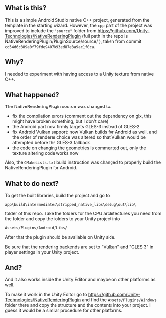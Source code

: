 ## What is this?

This is a simple Android Studio native C++ project, generated
from the template in the starting wizard. However, the `cpp` part
of the project was improved to include the `"source"` folder
from https://github.com/Unity-Technologies/NativeRenderingPlugin (full
path in the repo is NativeRenderingPlugin/PluginSource/source/ ), taken
from commit `cd54d6c389a0f79fde9407b93ed87e3a9ac1f0ca`.

## Why?

I needed to experiment with having access to a Unity texture from native C++.

## What happened?

The NativeRenderingPlugin source was changed to:
- fix the compilation errors (comment out the dependency on glx, this might have broken something, but I don't care)
- the Android part now firmly targets GLES-3 instead of GLES-2
- fix Android Vulkan support: now Vulkan builds for Android as well, and the order of renderer choice was altered so that Vulkan would be attempted before the GLES-3 fallback
- the code on changing the geometries is commented out, only the texture altering code works now

Also, the `CMakeLists.txt` build instruction was changed to properly build
the NativeRenderingPlugin for Android.

## What to do next?

To get the built libraries, build the project and go to

```app\build\intermediates\stripped_native_libs\debug\out\lib\```

folder of this repo. Take the folders for the CPU architectures you need
from the folder and copy the folders to your Unity project into

```Assets/Plugins/Android/Libs/```

After that the plugin should be available on Unity side.

Be sure that the rendering backends are set to "Vulkan" and "GLES 3"
in player settings in your Unity project.

## And?

And it also works inside the Unity Editor and maybe on other platforms
as well.

To make it work in the Unity Editor go to https://github.com/Unity-Technologies/NativeRenderingPlugin
and find the `Assets/Plugins/Windows` folder there and copy the structure and
the contents into your project. I guess it would be a similar procedure for
other platforms.